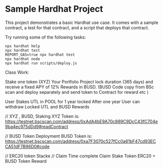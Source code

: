 # Sample Hardhat Project

This project demonstrates a basic Hardhat use case. It comes with a sample contract, a test for that contract, and a script that deploys that contract.

Try running some of the following tasks:

```shell
npx hardhat help
npx hardhat test
REPORT_GAS=true npx hardhat test
npx hardhat node
npx hardhat run scripts/deploy.js
```

Class Work:


Stake one token (XYZ) Your Portfolio Project lock duration (365 days) and receive a fixed APY of 12% Rewards in BUSD. 
(BUSD Code copy from BSc scan and deploy separately and send token to Contract for reward etc )

User Stakes UTL in POOL for 1 year locked
After one year User can withdraw Locked UTL and BUSD Rewards


// XYZ , BUSD, Staking
XYZ Token is:
https://testnet.bscscan.com/address/0xAdA4bE9A70c889C9DcC43fC704e9ba4ec975dDd9#readContract

// BUSD Token Deployment
BUSD Token is: 
https://testnet.bscscan.com/address/0xa7F3070c527fCc0a61bF47cd93ECCA51dF7B96D0#code


// ERC20 token Stacke
// Claim Time complete Claim Stake Token ERC20 + BUSD Token Reward 
